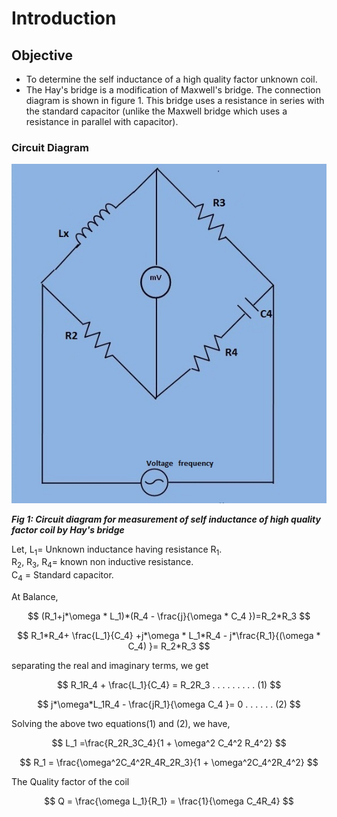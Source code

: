 # Introduction

## Objective
- To determine the self inductance of a high quality factor unknown coil.
- The Hay's bridge is a modification of Maxwell's bridge. The connection diagram is shown in figure 1. This bridge uses a resistance in series with the standard capacitor (unlike the Maxwell bridge which uses a resistance in parallel with capacitor).

### Circuit Diagram

![Measurement of Self Inductance of High Quality Factor Coil by Hay's Bridge](images/hay_ckt.jpg)

***Fig 1: Circuit diagram for measurement of self inductance of high quality factor coil by Hay's bridge***

Let,
     L<sub>1</sub>= Unknown inductance having resistance R<sub>1</sub>. <br>
     R<sub>2</sub>, R<sub>3</sub>, R<sub>4</sub>= known non inductive resistance. <br>
     C<sub>4</sub> = Standard capacitor.

At Balance,

$$ (R_1+j*\omega * L_1)*(R_4 - \frac{j}{\omega * C_4 })=R_2*R_3 $$

$$ R_1*R_4+ \frac{L_1}{C_4} +j*\omega * L_1*R_4 - j*\frac{R_1}{(\omega * C_4) }= R_2*R_3 $$



separating the real and imaginary terms, we get

$$ R_1R_4 + \frac{L_1}{C_4} = R_2R_3 . . . . . . . . . (1) $$

$$ j*\omega*L_1R_4 - \frac{jR_1}{\omega C_4 }= 0 . . . . . . (2) $$


Solving the above two equations(1) and (2), we have,

$$ L_1 =\frac{R_2R_3C_4}{1 + \omega^2 C_4^2 R_4^2} $$

$$ R_1 = \frac{\omega^2C_4^2R_4R_2R_3}{1 + \omega^2C_4^2R_4^2} $$


The Quality factor of the coil

$$ Q = \frac{\omega L_1}{R_1} = \frac{1}{\omega C_4R_4} $$


<script id="MathJax-script" async src="https://cdn.jsdelivr.net/npm/mathjax@3/es5/tex-mml-chtml.js"></script>
